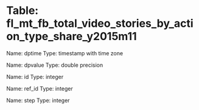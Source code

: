 Table: fl_mt_fb_total_video_stories_by_action_type_share_y2015m11
=================================================================

Name: dptime
Type: timestamp with time zone

Name: dpvalue
Type: double precision

Name: id
Type: integer

Name: ref_id
Type: integer

Name: step
Type: integer

